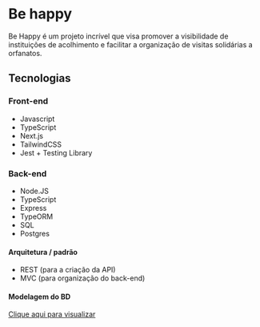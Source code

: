 <h1>Be happy</h1>

<p>Be Happy é um projeto incrível que visa promover a visibilidade de instituições de acolhimento e facilitar a organização de visitas solidárias a orfanatos.
</p>

<h2>Tecnologias</h2>
<h3>Front-end</h3>
<ul>
<li>Javascript</li>
<li>TypeScript</li>
<li>Next.js</li>
<li>TailwindCSS</li>
<li>Jest + Testing Library</li>
</ul>
<h3>Back-end</h3>
<ul>
<li>Node.JS</li>
<li>TypeScript</li>
<li>Express</li>
<li>TypeORM</li>
<li>SQL</li>
<li>Postgres</li>
</ul>
<h4>Arquitetura / padrão</h4>
<ul>
<li>REST (para a criação da API)</li>
<li>MVC (para organização do back-end)</li>
</ul>
<h4>Modelagem do BD</h4>
<a href='https://drawsql.app/teams/gabriel-victor/diagrams/be-happy'>Clique aqui para visualizar</a>